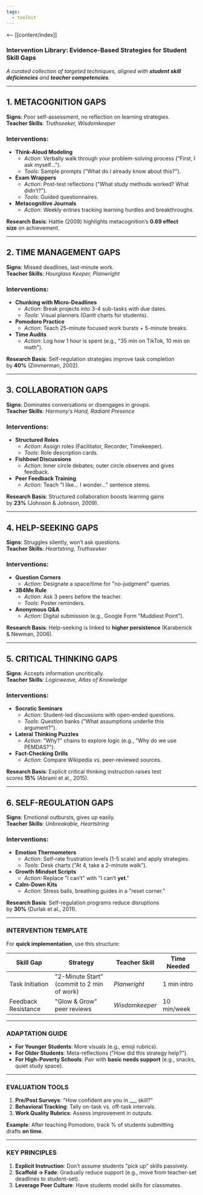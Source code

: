 ```yaml
---
tags:
  - toolkit
---
```

<-- [[content/index]]
### **Intervention Library: Evidence-Based Strategies for Student Skill Gaps**

_A curated collection of targeted techniques, aligned with **student skill deficiencies** and **teacher competencies**._

---

## **1. METACOGNITION GAPS**

**Signs**: Poor self-assessment, no reflection on learning strategies.  
**Teacher Skills**: _Truthseeker, Wisdomkeeper_

### **Interventions:**

- **Think-Aloud Modeling**
    - _Action_: Verbally walk through your problem-solving process ("First, I ask myself...").
    - _Tools_: Sample prompts ("What do I already know about this?").
- **Exam Wrappers**
    - _Action_: Post-test reflections ("What study methods worked? What didn’t?").
    - _Tools_: Guided questionnaires.
- **Metacognitive Journals**
    - _Action_: Weekly entries tracking learning hurdles and breakthroughs.

**Research Basis**: Hattie (2009) highlights metacognition’s **0.69 effect size** on achievement.

---

## **2. TIME MANAGEMENT GAPS**

**Signs**: Missed deadlines, last-minute work.  
**Teacher Skills**: _Hourglass Keeper, Planwright_

### **Interventions:**

- **Chunking with Micro-Deadlines**
    - _Action_: Break projects into 3-4 sub-tasks with due dates.
    - _Tools_: Visual planners (Gantt charts for students).
- **Pomodoro Practice**
    - _Action_: Teach 25-minute focused work bursts + 5-minute breaks.
- **Time Audits**
    - _Action_: Log how 1 hour is spent (e.g., "35 min on TikTok, 10 min on math").

**Research Basis**: Self-regulation strategies improve task completion by **40%** (Zimmerman, 2002).

---

## **3. COLLABORATION GAPS**

**Signs**: Dominates conversations or disengages in groups.  
**Teacher Skills**: _Harmony’s Hand, Radiant Presence_

### **Interventions:**

- **Structured Roles**
    - _Action_: Assign roles (Facilitator, Recorder, Timekeeper).
    - _Tools_: Role description cards.
- **Fishbowl Discussions**
    - _Action_: Inner circle debates; outer circle observes and gives feedback.
- **Peer Feedback Training**
    - _Action_: Teach "I like... I wonder..." sentence stems.

**Research Basis**: Structured collaboration boosts learning gains by **23%** (Johnson & Johnson, 2009).

---

## **4. HELP-SEEKING GAPS**

**Signs**: Struggles silently, won’t ask questions.  
**Teacher Skills**: _Heartstring, Truthseeker_

### **Interventions:**

- **Question Corners**
    - _Action_: Designate a space/time for "no-judgment" queries.
- **3B4Me Rule**
    - _Action_: Ask 3 peers before the teacher.
    - _Tools_: Poster reminders.
- **Anonymous Q&A**
    - _Action_: Digital submission (e.g., Google Form "Muddiest Point").

**Research Basis**: Help-seeking is linked to **higher persistence** (Karabenick & Newman, 2006).

---

## **5. CRITICAL THINKING GAPS**

**Signs**: Accepts information uncritically.  
**Teacher Skills**: _Logicweave, Atlas of Knowledge_

### **Interventions:**

- **Socratic Seminars**
    - _Action_: Student-led discussions with open-ended questions.
    - _Tools_: Question banks ("What assumptions underlie this argument?").
- **Lateral Thinking Puzzles**
    - _Action_: "Why?" chains to explore logic (e.g., "Why do we use PEMDAS?").
- **Fact-Checking Drills**
    - _Action_: Compare Wikipedia vs. peer-reviewed sources.

**Research Basis**: Explicit critical thinking instruction raises test scores **15%** (Abrami et al., 2015).

---

## **6. SELF-REGULATION GAPS**

**Signs**: Emotional outbursts, gives up easily.  
**Teacher Skills**: _Unbreakable, Heartstring_

### **Interventions:**

- **Emotion Thermometers**
    - _Action_: Self-rate frustration levels (1-5 scale) and apply strategies.
    - _Tools_: Desk charts ("At 4, take a 2-minute walk").
- **Growth Mindset Scripts**
    - _Action_: Replace "I can’t" with "I can’t **yet**."
- **Calm-Down Kits**
    - _Action_: Stress balls, breathing guides in a "reset corner."

**Research Basis**: Self-regulation programs reduce disruptions by **30%** (Durlak et al., 2011).

---

### **INTERVENTION TEMPLATE**

For **quick implementation**, use this structure:

|**Skill Gap**|**Strategy**|**Teacher Skill**|**Time Needed**|
|---|---|---|---|
|Task Initiation|"2-Minute Start" (commit to 2 min of work)|_Planwright_|1 min intro|
|Feedback Resistance|"Glow & Grow" peer reviews|_Wisdomkeeper_|10 min/week|

---

### **ADAPTATION GUIDE**

- **For Younger Students**: More visuals (e.g., emoji rubrics).
- **For Older Students**: Meta-reflections ("How did this strategy help?").
- **For High-Poverty Schools**: Pair with **basic needs support** (e.g., snacks, quiet study space).

---

### **EVALUATION TOOLS**

1. **Pre/Post Surveys**: "How confident are you in ___ skill?"
2. **Behavioral Tracking**: Tally on-task vs. off-task intervals.
3. **Work Quality Rubrics**: Assess improvement in outputs.

**Example**: After teaching Pomodoro, track % of students submitting drafts **on time**.

---

### **KEY PRINCIPLES**

1. **Explicit Instruction**: Don’t assume students "pick up" skills passively.
2. **Scaffold → Fade**: Gradually reduce support (e.g., move from teacher-set deadlines to student-set).
3. **Leverage Peer Culture**: Have students model skills for classmates.